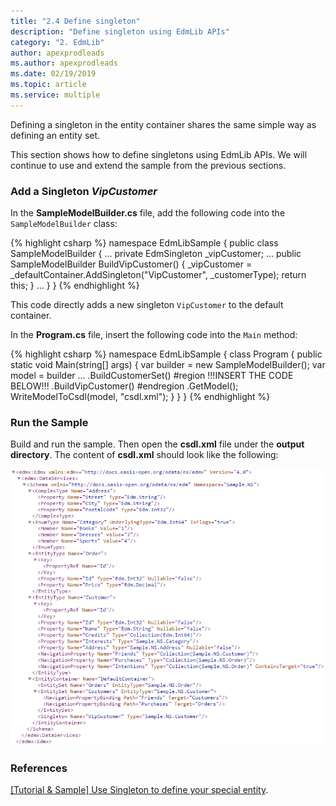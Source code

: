 ```yaml
---
title: "2.4 Define singleton"
description: "Define singleton using EdmLib APIs"
category: "2. EdmLib"
author: apexprodleads
ms.author: apexprodleads
ms.date: 02/19/2019
ms.topic: article
ms.service: multiple
---
```


Defining a singleton in the entity container shares the same simple way as defining an entity set.

This section shows how to define singletons using EdmLib APIs. We will continue to use and extend the sample from the previous sections.

### Add a Singleton *VipCustomer*
In the **SampleModelBuilder.cs** file, add the following code into the `SampleModelBuilder` class:

{% highlight csharp %}
namespace EdmLibSample
{
    public class SampleModelBuilder
    {
        ...
        private EdmSingleton _vipCustomer;
        ...
        public SampleModelBuilder BuildVipCustomer()
        {
            _vipCustomer = _defaultContainer.AddSingleton("VipCustomer", _customerType);
            return this;
        }
        ...
    }
}
{% endhighlight %}

This code directly adds a new singleton `VipCustomer` to the default container.

In the **Program.cs** file, insert the following code into the `Main` method:

{% highlight csharp %}
namespace EdmLibSample
{
    class Program
    {
        public static void Main(string[] args)
        {
            var builder = new SampleModelBuilder();
            var model = builder
                ...
                .BuildCustomerSet()
#region         !!!INSERT THE CODE BELOW!!!
                .BuildVipCustomer()
#endregion
                .GetModel();
            WriteModelToCsdl(model, "csdl.xml");
        }
    }
}
{% endhighlight %}

### Run the Sample
Build and run the sample. Then open the **csdl.xml** file under the **output directory**. The content of **csdl.xml** should look like the following:

![image](../../assets/2015-04-18-csdl1.png)

### References
[[Tutorial & Sample] Use Singleton to define your special entity](http://blogs.msdn.com/b/odatateam/archive/2014/03/05/use-singleton-to-define-your-special-entity.aspx).